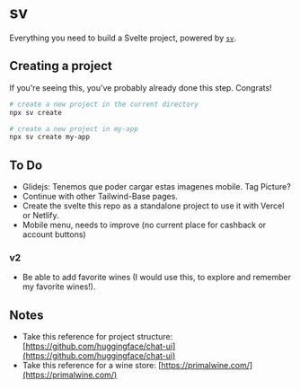 # sv

Everything you need to build a Svelte project, powered by [`sv`](https://github.com/sveltejs/cli).

## Creating a project

If you're seeing this, you've probably already done this step. Congrats!

```bash
# create a new project in the current directory
npx sv create

# create a new project in my-app
npx sv create my-app
```

## To Do

- Glidejs: Tenemos que poder cargar estas imagenes mobile. Tag Picture?
- Continue with other Tailwind-Base pages.
- Create the svelte this repo as a standalone project to use it with Vercel or Netlify.
- Mobile menu, needs to improve (no current place for cashback or account buttons)

### v2

- Be able to add favorite wines (I would use this, to explore and remember my favorite wines!).

## Notes

- Take this reference for project structure: [https://github.com/huggingface/chat-ui](https://github.com/huggingface/chat-ui)
- Take this reference for a wine store: [https://primalwine.com/](https://primalwine.com/)

